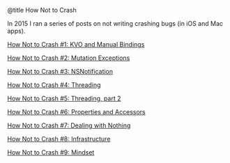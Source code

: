 @title How Not to Crash

In 2015 I ran a series of posts on not writing crashing bugs (in iOS and Mac apps).

<a href="http://inessential.com/2015/05/14/how_not_to_crash_1_kvo_and_manual_bind">How Not to Crash #1: KVO and Manual Bindings</a>

<a href="http://inessential.com/2015/05/16/how_not_to_crash_2_mutation_exceptions">How Not to Crash #2: Mutation Exceptions</a>

<a href="http://inessential.com/2015/05/21/how_not_to_crash_3_nsnotification">How Not to Crash #3: NSNotification</a>

<a href="http://inessential.com/2015/05/22/how_not_to_crash_4_threading">How Not to Crash #4: Threading</a>

<a href="http://inessential.com/2015/05/26/how_not_to_crash_5_threading_part_2">How Not to Crash #5: Threading, part 2</a>

<a href="http://inessential.com/2015/05/27/how_not_to_crash_6_properties_and_acce">How Not to Crash #6: Properties and Accessors</a>

<a href="http://inessential.com/2015/05/29/how_not_to_crash_7_dealing_with_nothin">How Not to Crash #7: Dealing with Nothing</a>

<a href="http://inessential.com/2015/06/10/how_not_to_crash_8_infrastructure">How Not to Crash #8: Infrastructure</a>

<a href="http://inessential.com/2015/06/10/how_not_to_crash_9_mindset">How Not to Crash #9: Mindset</a>